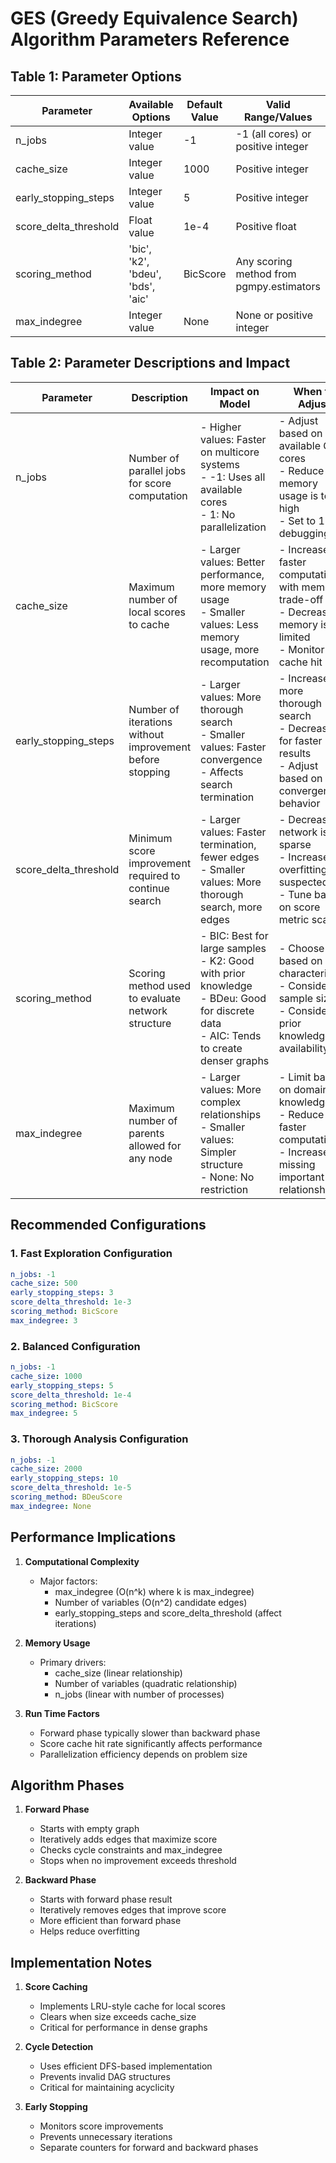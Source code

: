 # GES (Greedy Equivalence Search) Algorithm Parameters Reference

## Table 1: Parameter Options

| Parameter              | Available Options                     | Default Value | Valid Range/Values                          |
|-----------------------|--------------------------------------|---------------|-------------------------------------------|
| n_jobs                | Integer value                        | -1            | -1 (all cores) or positive integer         |
| cache_size            | Integer value                        | 1000          | Positive integer                           |
| early_stopping_steps  | Integer value                        | 5             | Positive integer                           |
| score_delta_threshold | Float value                          | 1e-4          | Positive float                             |
| scoring_method        | 'bic', 'k2', 'bdeu', 'bds', 'aic'   | BicScore      | Any scoring method from pgmpy.estimators   |
| max_indegree         | Integer value                        | None          | None or positive integer                   |

## Table 2: Parameter Descriptions and Impact

| Parameter              | Description                                          | Impact on Model                              | When to Adjust                               |
|-----------------------|------------------------------------------------------|---------------------------------------------|---------------------------------------------|
| n_jobs                | Number of parallel jobs for score computation        | - Higher values: Faster on multicore systems<br>- -1: Uses all available cores<br>- 1: No parallelization | - Adjust based on available CPU cores<br>- Reduce if memory usage is too high<br>- Set to 1 for debugging |
| cache_size            | Maximum number of local scores to cache              | - Larger values: Better performance, more memory usage<br>- Smaller values: Less memory usage, more recomputation | - Increase for faster computation with memory trade-off<br>- Decrease if memory is limited<br>- Monitor cache hit rate |
| early_stopping_steps  | Number of iterations without improvement before stopping | - Larger values: More thorough search<br>- Smaller values: Faster convergence<br>- Affects search termination | - Increase for more thorough search<br>- Decrease for faster results<br>- Adjust based on convergence behavior |
| score_delta_threshold | Minimum score improvement required to continue search | - Larger values: Faster termination, fewer edges<br>- Smaller values: More thorough search, more edges | - Decrease if network is too sparse<br>- Increase if overfitting is suspected<br>- Tune based on score metric scale |
| scoring_method        | Scoring method used to evaluate network structure    | - BIC: Best for large samples<br>- K2: Good with prior knowledge<br>- BDeu: Good for discrete data<br>- AIC: Tends to create denser graphs | - Choose based on data characteristics<br>- Consider sample size<br>- Consider prior knowledge availability |
| max_indegree         | Maximum number of parents allowed for any node       | - Larger values: More complex relationships<br>- Smaller values: Simpler structure<br>- None: No restriction | - Limit based on domain knowledge<br>- Reduce for faster computation<br>- Increase if missing important relationships |

## Recommended Configurations

### 1. Fast Exploration Configuration
```yaml
n_jobs: -1
cache_size: 500
early_stopping_steps: 3
score_delta_threshold: 1e-3
scoring_method: BicScore
max_indegree: 3
```

### 2. Balanced Configuration
```yaml
n_jobs: -1
cache_size: 1000
early_stopping_steps: 5
score_delta_threshold: 1e-4
scoring_method: BicScore
max_indegree: 5
```

### 3. Thorough Analysis Configuration
```yaml
n_jobs: -1
cache_size: 2000
early_stopping_steps: 10
score_delta_threshold: 1e-5
scoring_method: BDeuScore
max_indegree: None
```

## Performance Implications

1. **Computational Complexity**
   - Major factors: 
     * max_indegree (O(n^k) where k is max_indegree)
     * Number of variables (O(n^2) candidate edges)
     * early_stopping_steps and score_delta_threshold (affect iterations)

2. **Memory Usage**
   - Primary drivers:
     * cache_size (linear relationship)
     * Number of variables (quadratic relationship)
     * n_jobs (linear with number of processes)

3. **Run Time Factors**
   - Forward phase typically slower than backward phase
   - Score cache hit rate significantly affects performance
   - Parallelization efficiency depends on problem size

## Algorithm Phases

1. **Forward Phase**
   - Starts with empty graph
   - Iteratively adds edges that maximize score
   - Checks cycle constraints and max_indegree
   - Stops when no improvement exceeds threshold

2. **Backward Phase**
   - Starts with forward phase result
   - Iteratively removes edges that improve score
   - More efficient than forward phase
   - Helps reduce overfitting

## Implementation Notes

1. **Score Caching**
   - Implements LRU-style cache for local scores
   - Clears when size exceeds cache_size
   - Critical for performance in dense graphs

2. **Cycle Detection**
   - Uses efficient DFS-based implementation
   - Prevents invalid DAG structures
   - Critical for maintaining acyclicity

3. **Early Stopping**
   - Monitors score improvements
   - Prevents unnecessary iterations
   - Separate counters for forward and backward phases